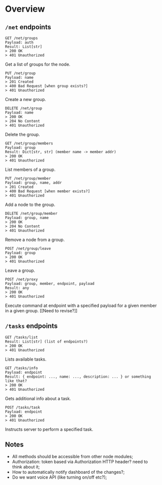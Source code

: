 # Overview

## `/net` endpoints

```http
GET /net/groups
Payload: auth
Result: List[str]
> 200 OK
> 401 Unauthorized
```
Get a list of groups for the node.

```http
PUT /net/group
Payload: name
> 201 Created
> 400 Bad Request [when group exists?]
> 401 Unauthorized
```
Create a new group.

```http
DELETE /net/group
Payload: name
> 200 OK
> 204 No Content
> 401 Unauthorized
```
Delete the group.

```http
GET /net/group/members
Payload: group
Result: Dict[str, str] (member name -> member addr)
> 200 OK
> 401 Unauthorized
```
List members of a group.

```http
PUT /net/group/member
Payload: group, name, addr
> 201 Created
> 400 Bad Request [when member exists?]
> 401 Unauthorized
```
Add a node to the group.

```http
DELETE /net/group/member
Payload: group, name
> 200 OK
> 204 No Content
> 401 Unauthorized
```
Remove a node from a group.

```http
POST /net/group/leave
Payload: group
> 200 OK
> 401 Unauthorized
```
Leave a group.

```http
POST /net/proxy
Payload: group, member, endpoint, payload
Result: any
> 200 OK
> 401 Unauthorized
```
Execute command at endpoint with a specified payload for a given member in a given group. [[Need to revise?]]

## `/tasks` endpoints

```http
GET /tasks/list
Result: List[str] (list of endpoints?)
> 200 OK
> 401 Unauthorized
```
Lists available tasks.

```http
GET /tasks/info
Payload: endpoint
Result: { endpoint: ..., name: ..., description: ... } or something like that?
> 200 OK
> 401 Unauthorized
```
Gets additional info about a task.

```http
POST /tasks/task
Payload: endpoint
> 200 OK
> 401 Unauthorized
```
Instructs server to perform a specified task.

## Notes

- All methods should be accessible from other node modules;
- Authorization: token based via Authorization HTTP header? need to think about it;
- How to automatically notify dashboard of the changes?;
- Do we want voice API (like turning on/off etc?);
